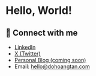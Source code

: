 <h1>Hello, World!</h1>
<h2>🔗 Connect with me</h2>
<ul>
  <li><a href="https://linkedin.com/in/dohoangtan-nt" target="_blank">LinkedIn</a></li>
  <li><a href="https://x.com/DoHoangTanX" target="_blank">X (Twitter)</a></li>
  <li><a href="https://dohoangtan.com" target="_blank">Personal Blog (coming soon)</a></li>
  <li>Email: <a href="mailto:hello@dohoangtan.com">hello@dohoangtan.com</a></li>
</ul>

<!--
**DoHoangTan/dohoangtan** is a ✨ _special_ ✨ repository because its `README.md` (this file) appears on your GitHub profile.

Here are some ideas to get you started:

- 🔭 I’m currently working on ...
- 🌱 I’m currently learning ...
- 👯 I’m looking to collaborate on ...
- 🤔 I’m looking for help with ...
- 💬 Ask me about ...
- 📫 How to reach me: ...
- 😄 Pronouns: ...
- ⚡ Fun fact: ...
-->
